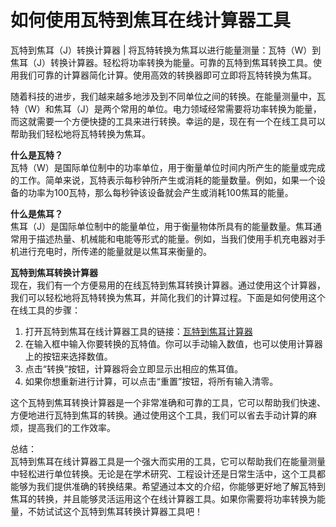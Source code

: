 如何使用瓦特到焦耳在线计算器工具
================

瓦特到焦耳（J）转换计算器 | 将瓦特转换为焦耳以进行能量测量：瓦特（W）到焦耳（J）转换计算器。轻松将功率转换为能量。可靠的瓦特到焦耳转换工具。使用我们可靠的计算器简化计算。使用高效的转换器即可立即将瓦特转换为焦耳。

随着科技的进步，我们越来越多地涉及到不同单位之间的转换。在能量测量中，瓦特（W）和焦耳（J）是两个常用的单位。电力领域经常需要将功率转换为能量，而这就需要一个方便快捷的工具来进行转换。幸运的是，现在有一个在线工具可以帮助我们轻松地将瓦特转换为焦耳。

**什么是瓦特？**  
瓦特（W）是国际单位制中的功率单位，用于衡量单位时间内所产生的能量或完成的工作。简单来说，瓦特表示每秒钟所产生或消耗的能量数量。例如，如果一个设备的功率为100瓦特，那么每秒钟该设备就会产生或消耗100焦耳的能量。

**什么是焦耳？**  
焦耳（J）是国际单位制中的能量单位，用于衡量物体所具有的能量数量。焦耳通常用于描述热量、机械能和电能等形式的能量。例如，当我们使用手机充电器对手机进行充电时，所传递的能量就是以焦耳来衡量的。

**瓦特到焦耳转换计算器**  
现在，我们有一个方便易用的在线瓦特到焦耳转换计算器。通过使用这个计算器，我们可以轻松地将瓦特转换为焦耳，并简化我们的计算过程。下面是如何使用这个在线工具的步骤：

1. 打开瓦特到焦耳在线计算器工具的链接：[瓦特到焦耳计算器](https://www.onlinecalculatorsfree.com/zh-tw/tools/watt-to-joules-calculator.html)
2. 在输入框中输入你要转换的瓦特值。你可以手动输入数值，也可以使用计算器上的按钮来选择数值。
3. 点击“转换”按钮，计算器将会立即显示出相应的焦耳值。
4. 如果你想重新进行计算，可以点击“重置”按钮，将所有输入清零。

这个瓦特到焦耳转换计算器是一个非常准确和可靠的工具，它可以帮助我们快速、方便地进行瓦特到焦耳的转换。通过使用这个工具，我们可以省去手动计算的麻烦，提高我们的工作效率。

总结：  
瓦特到焦耳在线计算器工具是一个强大而实用的工具，它可以帮助我们在能量测量中轻松进行单位转换。无论是在学术研究、工程设计还是日常生活中，这个工具都能够为我们提供准确的转换结果。希望通过本文的介绍，你能够更好地了解瓦特到焦耳的转换，并且能够灵活运用这个在线计算器工具。如果你需要将功率转换为能量，不妨试试这个瓦特到焦耳转换计算器工具吧！